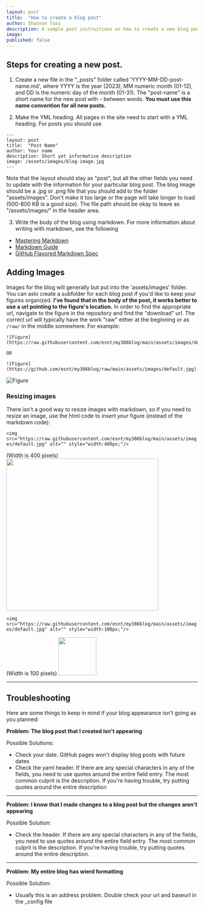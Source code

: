 ```yaml
---
layout: post
title:  "How to create a blog post"
author: Shannon Tass
description: A sample post instructions on how to create a new blog post
image: 
published: false
---
```


## Steps for creating a new post.  

1. Create a new file in the "_posts" folder called 'YYYY-MM-DD-post-name.md', where YYYY is the year (2023), MM numeric month (01-12), and DD is the numeric day of the month (01-31).  The "post-name" is a short name for the new post with - between words.  **You must use this name convention for all new posts.**  

2.  Make the YML heading.  All pages in the site need to start with a YML heading.  For posts you should use
```
---
layout: post
title:  "Post Name"
author: Your name
description: Short yet informative description
image: /assets/images/blog-image.jpg
---
```
Note that the layout should stay as "post", but all the other fields you need to update with the information for your particular blog post.  The blog image should be a .jpg or .png file that you should add to the folder "assets/images".  Don't make it too large or the page will take longer to load (500-800 KB is a good size).  The file path should be okay to leave as "/assets/images/" in the header area.  

3.  Write the body of the blog using markdown.  For more information about writing with markdown, see the following 
* [Mastering Markdown](https://guides.github.com/features/mastering-markdown/)
* [Markdown Guide](https://www.markdownguide.org/cheat-sheet/)
* [GitHub Flavored Markdown Spec](https://github.github.com/gfm/)

## Adding Images
Images for the blog will generally but put into the 'assets/images' folder.  You can aslo create a subfolder for each blog post if you'd like to keep your figures organized.  **I've found that in the body of the post, it works better to use a url pointing to the figure's location.**  In order to find the appropriate url, navigate to the figure in the repository and find the "download" url.  The correct url will typically have the work "raw" either at the beginning or as `/raw/` in the middle somewhere. For example:

```
![Figure](https://raw.githubusercontent.com/esnt/my386blog/main/assets/images/default.jpg)

OR

![Figure](https://github.com/esnt/my386blog/raw/main/assets/images/default.jpg)
```

![Figure](https://raw.githubusercontent.com/esnt/my386blog/main/assets/images/default.jpg)

### Resizing images

There isn't a good way to resize images with markdown, so if you need to resize an image, use the html code to insert your figure (instead of the markdown code):

`<img src="https://raw.githubusercontent.com/esnt/my386blog/main/assets/images/default.jpg" alt="" style="width:400px;"/>`

(Width is 400 pixels)
<img src="https://raw.githubusercontent.com/esnt/my386blog/main/assets/images/default.jpg" alt="" style="width:400px;"/>


`<img src="https://raw.githubusercontent.com/esnt/my386blog/main/assets/images/default.jpg" alt="" style="width:100px;"/>`

(Width is 100 pixels)
<img src="https://raw.githubusercontent.com/esnt/my386blog/main/assets/images/default.jpg" alt="" style="width:100px;"/>

---

## Troubleshooting

Here are some things to keep in mind if your blog appearance isn't going as you planned:

**Problem:  The blog post that I created isn't appearing**

Possible Solutions: 
  - Check your date. GitHub pages won't display blog posts with future dates
  - Check the yaml header.  If there are any special characters in any of the fields, you need to use quotes around the entire field entry.  The most common culprit is the description.  If you're having trouble, try putting quotes around the entire description

---

**Problem:  I know that I made changes to a blog post but the changes aren't appearing**

Possible Solution:
  - Check the header.  If there are any special characters in any of the fields, you need to use quotes around the entire field entry.  The most common culprit is the description.  If you're having trouble, try putting quotes around the entire description.

---

**Problem:  My entire blog has wierd formatting**

Possible Solution:
  - Usually this is an address problem.  Double check your url and baseurl in the _config file
